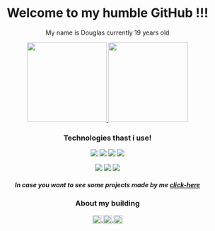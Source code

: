 <h1 align="center">Welcome to my humble GitHub !!!</h1>
<p align="center">My name is Douglas currently 19 years old</p>

<div align="center">
    <a href="https://github.com/DouglasSerena">
        <img height="180em" src="https://github-readme-stats.vercel.app/api?username=DouglasSerena&show_icons=true&theme=omni" />
    </a>
    <a href="https://github.com/DouglasSerena">
        <img height="180em" src="https://github-readme-stats.vercel.app/api/top-langs/?username=DouglasSerena&layout=compact&theme=omni" />
    </a>
</div>

<h3 align="center">Technologies thast i use!</h3>
<p align="center">
    <img src="https://img.shields.io/badge/language-TypeScript-blue"/>
    <img src="https://img.shields.io/badge/Framework-Node-brightgreen"/>
    <img src="https://img.shields.io/badge/Framework-Angular-orange"/>
    <img src="https://img.shields.io/badge/Framework-React-blue"/>
</p>
<p align="center">
    <img src="https://img.shields.io/badge/language-JavaScript-yellow"/>
    <img src="https://img.shields.io/badge/language-HTML-red"/>
    <img src="https://img.shields.io/badge/language-css-blue"/>
</p>

<h5 align="center">In case you want to see some projects made by me <a href="https://douglasserena.github.io/DouglasSerena/" target="blank">click-here</a></h5>

<h3 align="center">About my building</h3>

<p align="center">
    <a href="https://www.linkedin.com/in/douglas-serena-44ab721a0/" target="blank">
        <img align="center" src="https://cdn.jsdelivr.net/npm/simple-icons@3.0.1/icons/linkedin.svg" alt="DouglasSerena" height="20" width="20" />
    </a>
    <a href="https://www.facebook.com/douglas.serena.9" target="blank">
        <img align="center" src="https://cdn.jsdelivr.net/npm/simple-icons@3.0.1/icons/facebook.svg" alt="DouglasSerena" height="20" width="20" />
    </a>
    <a href="https://www.instagram.com/douglas_serena/?hl=pt-br" target="blank">
        <img align="center" src="https://cdn.jsdelivr.net/npm/simple-icons@3.0.1/icons/instagram.svg" alt="DouglasSerena" height="20" width="20" />
    </a>
</p>
